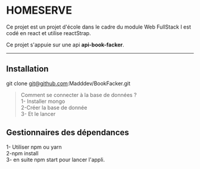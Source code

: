 

HOMESERVE
===================

Ce projet est un projet d'école dans le cadre du module Web FullStack 
I est codé en react et utilise reactStrap.

Ce projet s'appuie sur une api **api-book-facker**.

----------
Installation
-------------
git clone git@github.com:Madddev/BookFacker.git

> Comment se connecter à la base de données ?   
1- Installer mongo  
2-Créer la base de donnée   
3- Et le lancer

Gestionnaires des dépendances
-------------
1- Utiliser npm ou yarn     
2-npm install       
3- en suite  npm start pour lancer l'appli.